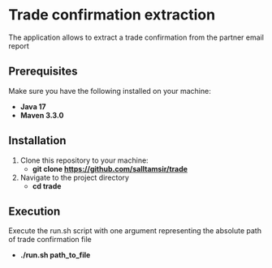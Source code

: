 # Trade confirmation extraction
The application allows to extract a trade confirmation from the partner email report  
## Prerequisites

Make sure you have the following installed on your machine:

- **Java 17**
- **Maven 3.3.0**

## Installation

1. Clone this repository to your machine:
    - **git clone https://github.com/salltamsir/trade**
2. Navigate to the project directory
   - **cd trade**
   
## Execution

Execute the run.sh script with one argument representing the absolute path of trade confirmation file
   - **./run.sh path_to_file**
